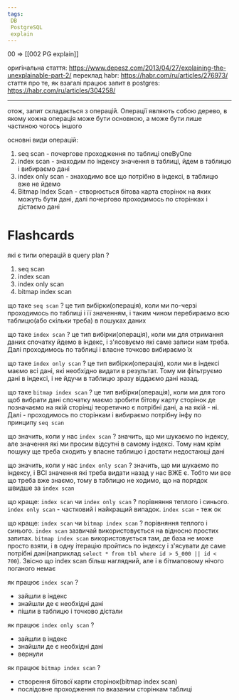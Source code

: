 ```yaml
---
tags:
 DB
 PostgreSQL
 explain
---
```


00 => [[002 PG explain]]

оригінальна стаття:  https://www.depesz.com/2013/04/27/explaining-the-unexplainable-part-2/
переклад habr: https://habr.com/ru/articles/276973/
стаття про те, як взагалі працює запит в postgres: https://habr.com/ru/articles/304258/

---

отож, запит складається з операцій. Операції являють собою дерево, в якому кожна операція може бути основною, а може бути лише частиною чогось іншого

основні види операцій:
1. seq scan - почергове проходження по таблиці oneByOne
2. index scan - знаходим по індексу значення в таблиці, йдем в таблицю і вибираємо дані
3. index only scan - знаходимо все що потрібно в індексі, в таблицю вже не йдемо
4. Bitmap Index Scan - створюється бітова карта сторінок на яких можуть бути дані, далі почергово проходимось по сторінках і дістаємо дані


# Flashcards

які є типи операцій в query plan
? 
1. seq scan
2. index scan
3. index only scan
4. bitmap index scan

що такe `seq scan`
? 
це тип вибірки(операція), коли ми по-черзі проходимось по таблиці і її значенням, і таким чином перебираємо всю таблицю(або скільки треба) в пошуках даних

що такe `index scan`
?
це тип вибірки(операція), коли ми для отримання даних спочатку йдемо в індекс, і з'ясовуємо які саме записи нам треба. Далі проходимось по таблиці і власне точково вибираємо їх

що такe `index only scan`
?
це тип вибірки(операція), коли ми в індексі маємо всі дані, які необхідно видати в результат. Тому ми фільтруємо дані в індексі, і не йдучи в таблицю зразу віддаємо дані назад.

що такe `bitmap index scan`
?
це тип вибірки(операція), коли ми для того щоб вибрати дані спочатку маємо зробити бітову карту сторінок де позначаємо на якій сторінці теоретично є потрібні дані, а на якій - ні. Далі - проходимось по сторінкам і вибираємо потрібну інфу по принципу `seq scan`


що значить, коли у нас `index scan`
?
значить, що ми шукаємо по індексу, але значення які ми просим відсутні в самому індексі. Тому нам крім пошуку ще треба сходить у власне таблицю і достати недостающі дані

що значить, коли у нас `index only scan`
?
значить, що ми шукаємо по індексу, і ВСІ значення які треба видати назад у нас ВЖЕ є. Тобто ми все що треба вже знаємо, тому в таблицю не ходимо, що на порядок швидше за `index scan`

що краще: `index scan` чи `index only scan`
?
порівняння теплого і синього. `index only scan` - частковий і найкращий випадок. `index scan` - теж ок

що краще: `index scan` чи `bitmap index scan`
?
порівняння теплого і синього. `index scan` зазвичай використовується на відносно простих запитах.  `bitmap index scan` використовується там, де база не може просто взяти, і в одну ітерацію пройтись по індексу і з'ясувати де саме потрібні дані(наприклад `select * from tbl where id > 5_000 || id < 700`).
Звісно що index scan більш наглядний, але і в бітмаповому нічого поганого немає

як працює `index scan`
?
- зайшли в індекс
- знайшли де є необхідні дані
- пішли в таблицю і точково дістали

як працює `index only scan`
?
- зайшли в індекс
- знайшли де є необхідні дані
- вернули

як працює `bitmap index scan`
?
- створення бітової карти сторінок(bitmap index scan)
- послідовне проходження по вказаним сторінкам таблиці